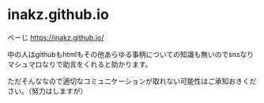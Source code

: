 # inakz.github.io
ぺーじ
https://inakz.github.io/

中の人はgithubもhtmlもその他あらゆる事柄についての知識も無いのでsnsなりマシュマロなりで助言をくれると助かります。

ただそんななので適切なコミュニケーションが取れない可能性はご承知おきください。（努力はしますが）
